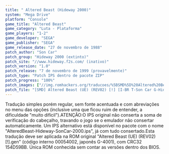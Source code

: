 ```yaml
---
title: " Altered Beast (Hideway 2000)"
system: "Mega Drive"
platform: "Console"
game_title: "Altered Beast"
game_category: "Luta - Plataforma"
game_players: "1-2"
game_developer: "SEGA"
game_publisher: "SEGA"
game_release_date: "27 de novembro de 1988"
patch_author: "Son Car"
patch_group: "Hideway 2000 (extinto)"
patch_site: "//www.hideway.f2s.com/ (inativo)"
patch_version: "1.0"
patch_release: "7 de novembro de 1999 (provavelmente)"
patch_type: "Patch IPS dentro de pacote ZIP"
patch_progress: "100%"
patch_images: ["//img.romhackers.org/traducoes/%5BSMD%5D%20Altered%20Beast%20-%20Emuroms%20e%20Hideway%202000%20-%201.png","//img.romhackers.org/traducoes/%5BSMD%5D%20Altered%20Beast%20-%20Hideway%202000%20-%202.png","//img.romhackers.org/traducoes/%5BSMD%5D%20Altered%20Beast%20-%20Hideway%202000%20-%203.png"]
patch_file: "[SMD] Altered Beast (UE) (REV02) [!] [I-BR T-Son Car G-Hideway 2000 A-1999].zip"
---
```

Tradução simples porém regular, sem fonte acentuada e com abreviações no menu das opções (inclusive uma que ficou ruim de entender, a dificuldade "muito difícil").ATENÇÃO:O IPS original não conserta a soma de verificação do cabeçalho, travando o jogo se o emulador não consertar automaticamente. Um IPS alternativo está disponível no pacote com o nome "AlteredBeast-Hideway-SonCar-2000.ips", já com tudo consertado.Esta tradução deve ser aplicada na ROM original "Altered Beast (UE) (REV02) [!].gen" (código interno 00054002, japonês G-4001), com CRC32 154D59BB. Única ROM conhecida sem contar as versões dentro dos BIOS.